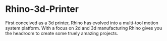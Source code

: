 # Rhino-3d-Printer
First conceived as a 3d printer, Rhino has evolved into a multi-tool motion system platform.  With a focus on 2d and 3d manufacturing Rhino gives you the headroom to create some truely amazing projects.  
